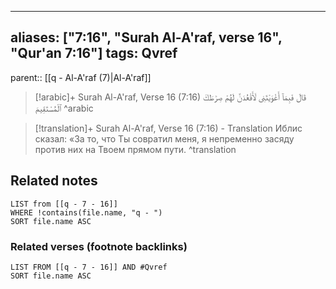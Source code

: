 
---
aliases: ["7:16", "Surah Al-A'raf, verse 16", "Qur'an 7:16"]
tags: Qvref
---

parent:: [[q - Al-A'raf (7)|Al-A'raf]]

> [!arabic]+ Surah Al-A'raf, Verse 16 (7:16)
> <span class="quran-arabic">قَالَ فَبِمَآ أَغْوَيْتَنِى لَأَقْعُدَنَّ لَهُمْ صِرَٰطَكَ ٱلْمُسْتَقِيمَ</span>
^arabic

> [!translation]+ Surah Al-A'raf, Verse 16 (7:16) - Translation
> Иблис сказал: «За то, что Ты совратил меня, я непременно засяду против них на Твоем прямом пути.
^translation



## Related notes
```dataview
LIST from [[q - 7 - 16]]
WHERE !contains(file.name, "q - ")
SORT file.name ASC
```

### Related verses (footnote backlinks)
```dataview
LIST FROM [[q - 7 - 16]] AND #Qvref
SORT file.name ASC
```

